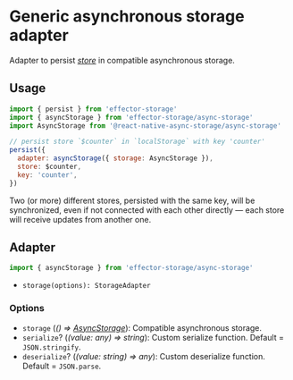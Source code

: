 # Generic asynchronous storage adapter

Adapter to persist [_store_] in compatible asynchronous storage.

## Usage

```javascript
import { persist } from 'effector-storage'
import { asyncStorage } from 'effector-storage/async-storage'
import AsyncStorage from '@react-native-async-storage/async-storage'

// persist store `$counter` in `localStorage` with key 'counter'
persist({
  adapter: asyncStorage({ storage: AsyncStorage }),
  store: $counter,
  key: 'counter',
})
```

Two (or more) different stores, persisted with the same key, will be synchronized, even if not connected with each other directly — each store will receive updates from another one.

## Adapter

```javascript
import { asyncStorage } from 'effector-storage/async-storage'
```

- `storage(options): StorageAdapter`

### Options

- `storage` (_() => [AsyncStorage]_): Compatible asynchronous storage.
- `serialize`? (_(value: any) => string_): Custom serialize function. Default = `JSON.stringify`.
- `deserialize`? (_(value: string) => any_): Custom deserialize function. Default = `JSON.parse`.

[asyncstorage]: https://reactnative.dev/docs/asyncstorage
[_store_]: https://effector.dev/docs/api/effector/store
